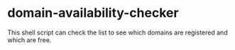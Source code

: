 # domain-availability-checker
This shell script can check the list to see which domains are registered and which are free.
